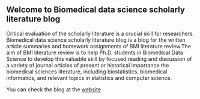 ## Welcome to Biomedical data science scholarly literature blog

Critical evaluation of the scholarly literature is a crucial skill for researchers. Biomedical data science scholarly literature blog is a blog for the written article summaries and homework assignments of BMI literature review.The aim of BMI literature review is to help Ph.D. students in Biomedical Data Science to develop this valuable skill by focused reading and discussion of a variety of journal articles of present or historical importance the biomedical sciences literature, including biostatistics, biomedical informatics, and relevant topics in statistics and computer science. 

You can check the blog at the [website](https://lian939.github.io/) 